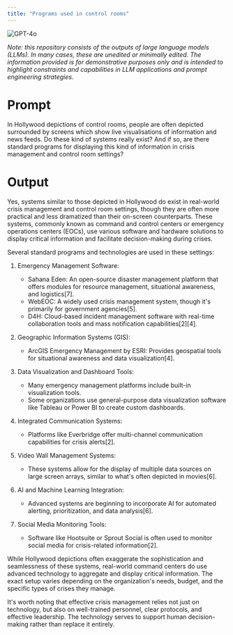 ```yaml
---
title: "Programs used in control rooms"
---
```

![GPT-4o](https://img.shields.io/badge/GPT--4o-3333FF?style=for-the-badge&logo=openai&logoColor=white)



*Note: this repository consists of the outputs of large language models (LLMs). In many cases, these are unedited or minimally edited. The information provided is for demonstrative purposes only and is intended to highlight constraints and capabilities in LLM applications and prompt engineering strategies.*


# Prompt

In Hollywood depictions of control rooms, people are often depicted surrounded by screens which show live visualisations of information and news feeds. Do these kind of systems really exist? And if so, are there standard programs for displaying this kind of information in crisis management and control room settings?

# Output

Yes, systems similar to those depicted in Hollywood do exist in real-world crisis management and control room settings, though they are often more practical and less dramatized than their on-screen counterparts. These systems, commonly known as command and control centers or emergency operations centers (EOCs), use various software and hardware solutions to display critical information and facilitate decision-making during crises.

Several standard programs and technologies are used in these settings:

1. Emergency Management Software:
   - Sahana Eden: An open-source disaster management platform that offers modules for resource management, situational awareness, and logistics[7].
   - WebEOC: A widely used crisis management system, though it's primarily for government agencies[5].
   - D4H: Cloud-based incident management software with real-time collaboration tools and mass notification capabilities[2][4].

2. Geographic Information Systems (GIS):
   - ArcGIS Emergency Management by ESRI: Provides geospatial tools for situational awareness and data visualization[4].

3. Data Visualization and Dashboard Tools:
   - Many emergency management platforms include built-in visualization tools.
   - Some organizations use general-purpose data visualization software like Tableau or Power BI to create custom dashboards.

4. Integrated Communication Systems:
   - Platforms like Everbridge offer multi-channel communication capabilities for crisis alerts[2].

5. Video Wall Management Systems:
   - These systems allow for the display of multiple data sources on large screen arrays, similar to what's often depicted in movies[6].

6. AI and Machine Learning Integration:
   - Advanced systems are beginning to incorporate AI for automated alerting, prioritization, and data analysis[6].

7. Social Media Monitoring Tools:
   - Software like Hootsuite or Sprout Social is often used to monitor social media for crisis-related information[2].

While Hollywood depictions often exaggerate the sophistication and seamlessness of these systems, real-world command centers do use advanced technology to aggregate and display critical information. The exact setup varies depending on the organization's needs, budget, and the specific types of crises they manage.

It's worth noting that effective crisis management relies not just on technology, but also on well-trained personnel, clear protocols, and effective leadership. The technology serves to support human decision-making rather than replace it entirely.

 